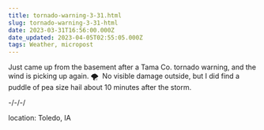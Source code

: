 ```yaml
---
title: tornado-warning-3-31.html
slug: tornado-warning-3-31-html
date: 2023-03-31T16:56:00.000Z
date_updated: 2023-04-05T02:55:05.000Z
tags: Weather, micropost
---
```


Just came up from the basement after a Tama Co. tornado warning, and the wind is picking up again. 🌪  No visible damage outside, but I did find a puddle of pea size hail about 10 minutes after the storm.

-/-/-/

location: Toledo, IA
